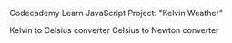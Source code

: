 Codecademy Learn JavaScript Project: "Kelvin Weather"

Kelvin to Celsius converter 
Celsius to Newton converter
